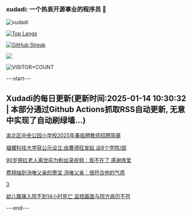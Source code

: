 ### xudadi: 一个热衷开源事业的程序员 👋

![xudadi](https://github-readme-stats-git-masterorgs-github-readme-stats-team.vercel.app/api?username=xudadi)

[![Top Langs](https://github-readme-stats.vercel.app/api/top-langs/?username=xudadi)](https://github.com/anuraghazra/github-readme-stats)

[![GitHub Streak](https://streak-stats.demolab.com?user=xudadi&locale=zh_Hans)](https://git.io/streak-stats)

![](https://raw.githubusercontent.com/xudadi/xudadi/main/assets/github-contribution-grid-snake.svg)

![VISITOR+COUNT](https://komarev.com/ghpvc/?username=xudadi&label=VISITOR+COUNT)


---start---

## Xudadi的每日更新(更新时间:2025-01-14 10:30:32 | 本部分通过Github Actions抓取RSS自动更新, 无意中实现了自动刷绿墙...)

[渝北区中央公园小学校2025年春临聘教师招聘简章](https://www.gongkaoleida.com/article/2263872)

[福耀科技大学获公示设立:由曹德旺发起 设8个学院/部](https://m.163.com/news/article/JLQDRPHP051492T3.html)

[90岁网红老人离世前为粉丝录视频：我不在了 感谢疼爱](https://m.163.com/news/article/JLQDRPF9051492T3.html)

[费翔抽到汤唯父亲的墨宝 汤唯父亲：很符合他的气质](https://m.163.com/news/article/JLQ74PCQ051492T3.html)

[3](https://m.163.com/touch/news/sub/domestic)

[幼儿腹痛入院不到14小时死亡 监控画面与院方病历不符](https://m.163.com/news/article/JLQ0IV3D051492T3.html)

---end---
